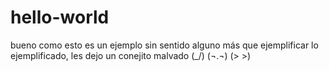 # hello-world
bueno como esto es un ejemplo sin sentido alguno más que ejemplificar lo ejemplificado, les dejo un conejito malvado
(\_/)
(¬.¬)
(> >)
